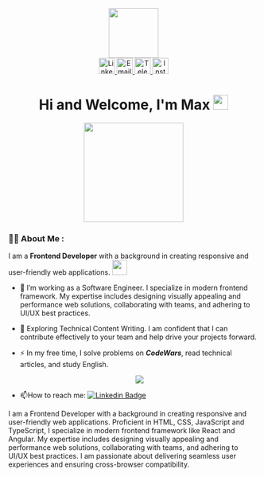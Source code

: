 <div align="center">
  <div align="center">
    <img src="https://media.giphy.com/media/gjrYDwbjnK8x36xZIO/giphy.gif" width="100"/>
  </div> 
  <a href="https://www.linkedin.com/in/maxim-fil-62b622265/" target="_blank">
    <img height="32"  src="https://img.shields.io/badge/LinkedIn-blue?style=flat&labelColor=blue&logo=linkedin&logoColor=white" alt="LinkedIn"/>
  </a>
  <a href="mailto:fil.maxim13@gmail.com">
    <img height="32" src="https://img.shields.io/badge/Email-red?style=flat&logo=gmail&labelColor=red&logoColor=white" alt="Email"/>
  </a>
  <a href="https://t.me/max_fil13" target="_blank">
    <img height="32" src="https://img.shields.io/badge/Telegram-0e76a8?style=flat&labelColor=0e76a8&logo=telegram&logoColor=white" alt="Telegram"/>
  </a>
  <a href="https://www.instagram.com/fil_max_/" target="_blank">
    <img height="32" src="https://img.shields.io/badge/Instagram-e84393?style=flat&labelColor=e84393&logo=instagram&logoColor=white" alt="Instagram"/>
  </a>
</div>

<h1 align="center">
  Hi and Welcome, I'm Max
  <img src="https://media.giphy.com/media/hvRJCLFzcasrR4ia7z/giphy.gif" width="30px"/>
</h1>

<div align="center">
  <img src="https://media.giphy.com/media/dWesBcTLavkZuG35MI/giphy.gif" height="200"/>
</div>

### :man_technologist: About Me :
I am a **Frontend Developer** with a background in creating responsive and user-friendly web applications. <img src="https://media.giphy.com/media/WUlplcMpOCEmTGBtBW/giphy.gif" width="30">
- :telescope: I’m working as a Software Engineer. I specialize in modern frontend framework. My expertise includes designing visually appealing and performance web solutions, collaborating with teams, and adhering to UI/UX best practices.

- :seedling: Exploring Technical Content Writing. I am confident that I can contribute effectively to your team and help drive your projects forward.

- :zap: In my free time, I solve problems on ***CodeWars***, read technical articles, and study English.
  <p align="center"> <img src="https://www.codewars.com/users/fil_maxim/badges/large"/> </p>

- :mailbox:How to reach me: [![Linkedin Badge](https://img.shields.io/badge/-Maxim_Fil-blue?style=flat&logo=Linkedin&logoColor=white)](https://www.linkedin.com/in/maxim-fil-62b622265/)


I am a Frontend Developer with a background in creating responsive and user-friendly web applications. Proficient in HTML, CSS, JavaScript and TypeScript, I specialize in modern frontend framework like React and Angular. My expertise includes designing visually appealing and performance web solutions, collaborating with teams, and adhering to UI/UX best practices. I am passionate about delivering seamless user experiences and ensuring cross-browser compatibility.

<!--
**FilMaxim/FilMaxim** is a ✨ _special_ ✨ repository because its `README.md` (this file) appears on your GitHub profile.

Here are some ideas to get you started:

- 🔭 I’m currently working on ...
- 🌱 I’m currently learning ...
- 👯 I’m looking to collaborate on ...
- 🤔 I’m looking for help with ...
- 💬 Ask me about ...
- 📫 How to reach me: ...
- 😄 Pronouns: ...
- ⚡ Fun fact: ...
-->
